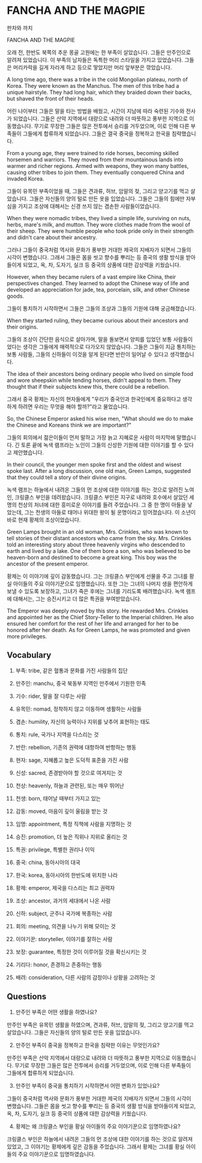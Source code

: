 # FANCHA AND THE MAGPIE

판차와 까치

FANCHA AND THE MAGPIE

오래 전, 한반도 북쪽의 추운 몽골 고원에는 한 부족이 살았습니다. 그들은 만주인으로 알려져 있었습니다. 이 부족의 남자들은 독특한 머리 스타일을 가지고 있었습니다. 그들은 머리카락을 길게 자라게 하고 등으로 땋았지만 머리 앞부분은 깎았습니다.

A long time ago, there was a tribe in the cold Mongolian plateau, north of Korea. They were known as the Manchus. The men of this tribe had a unique hairstyle. They had long hair, which they braided down their backs, but shaved the front of their heads.

어린 나이부터 그들은 말을 타는 방법을 배웠고, 시간이 지남에 따라 숙련된 기수와 전사가 되었습니다. 그들은 산악 지역에서 대량으로 내려와 더 따뜻하고 풍부한 지역으로 이동했습니다. 무기로 무장한 그들은 많은 전투에서 승리를 거두었으며, 이로 인해 다른 부족들이 그들에게 합류하게 되었습니다. 그들은 결국 중국을 정복하고 한국을 침략했습니다.

From a young age, they were trained to ride horses, becoming skilled horsemen and warriors. They moved from their mountainous lands into warmer and richer regions. Armed with weapons, they won many battles, causing other tribes to join them. They eventually conquered China and invaded Korea.

그들이 유목민 부족이었을 때, 그들은 견과류, 허브, 암말의 젖, 그리고 양고기를 먹고 살았습니다. 그들은 자신들의 양의 털로 만든 옷을 입었습니다. 그들은 그들의 힘에만 자부심을 가지고 조상에 대해서는 신경 쓰지 않는 겸손한 사람들이었습니다.

When they were nomadic tribes, they lived a simple life, surviving on nuts, herbs, mare's milk, and mutton. They wore clothes made from the wool of their sheep. They were humble people who took pride only in their strength and didn't care about their ancestry.

그러나 그들이 중국처럼 역사와 문화가 풍부한 거대한 제국의 지배자가 되면서 그들의 시각이 변했습니다. 그래서 그들은 몸을 씻고 향수를 뿌리는 등 중국의 생활 방식을 받아들이게 되었고, 옥, 차, 도자기, 실크 등 중국의 상품에 대한 감상력을 키웠습니다.

However, when they became rulers of a vast empire like China, their perspectives changed. They learned to adopt the Chinese way of life and developed an appreciation for jade, tea, porcelain, silk, and other Chinese goods.

그들이 통치하기 시작하면서 그들은 그들의 조상과 그들의 기원에 대해 궁금해졌습니다.

When they started ruling, they became curious about their ancestors and their origins.

그들의 조상이 간단한 음식으로 살아가며, 말을 돌보면서 양피를 입었던 보통 사람들이었다는 생각은 그들에게 매력적으로 다가오지 않았습니다. 그들은 그들이 지금 통치하는 보통 사람들, 그들의 신하들이 이것을 알게 된다면 반란이 일어날 수 있다고 생각했습니다.

The idea of their ancestors being ordinary people who lived on simple food and wore sheepskin while tending horses, didn't appeal to them. They thought that if their subjects knew this, there could be a rebellion.

그래서 중국 황제는 자신의 현자들에게 "우리가 중국인과 한국인에게 중요하다고 생각하게 하려면 우리는 무엇을 해야 할까?"라고 물었습니다.

So, the Chinese Emperor asked his wise men, "What should we do to make the Chinese and Koreans think we are important?"

그들의 회의에서 젊은이들이 먼저 말하고 가장 늙고 지혜로운 사람이 마지막에 말했습니다. 긴 토론 끝에 녹색 램프라는 노인이 그들의 신성한 기원에 대한 이야기를 할 수 있다고 제안했습니다.

In their council, the younger men spoke first and the oldest and wisest spoke last. After a long discussion, one old man, Green Lamps, suggested that they could tell a story of their divine origins.

녹색 램프는 하늘에서 내려온 그들의 먼 조상에 대한 이야기를 하는 것으로 알려진 노여인, 크링클스 부인을 데려왔습니다. 크링클스 부인은 지구로 내려와 호수에서 살았던 세 명의 천상의 처녀에 대한 흥미로운 이야기를 들려 주었습니다. 그 중 한 명이 아들을 낳았는데, 그는 천생의 아들로 태어나 위대한 왕이 될 운명이라고 믿어졌습니다. 이 소년이 바로 현재 황제의 조상이었습니다.

Green Lamps brought in an old woman, Mrs. Crinkles, who was known to tell stories of their distant ancestors who came from the sky. Mrs. Crinkles told an interesting story about three heavenly virgins who descended to earth and lived by a lake. One of them bore a son, who was believed to be heaven-born and destined to become a great king. This boy was the ancestor of the present emperor.

황제는 이 이야기에 깊이 감동했습니다. 그는 크링클스 부인에게 선물을 주고 그녀를 황실 아이들의 주요 이야기꾼으로 임명했습니다. 또한 그는 그녀의 나머지 생을 편안하게 보낼 수 있도록 보장하고, 그녀가 죽은 후에는 그녀를 기리도록 배려했습니다. 녹색 램프에 대해서는, 그는 승진시키고 더 많은 특권을 부여받았습니다.

The Emperor was deeply moved by this story. He rewarded Mrs. Crinkles and appointed her as the Chief Story-Teller to the Imperial children. He also ensured her comfort for the rest of her life and arranged for her to be honored after her death. As for Green Lamps, he was promoted and given more privileges.

## Vocabulary

1. 부족: tribe, 같은 혈통과 문화를 가진 사람들의 집단

2. 만주인: manchu, 중국 북동부 지역인 만주에서 기원한 민족

3. 기수: rider, 말을 잘 다루는 사람

4. 유목민: nomad, 정착하지 않고 이동하며 생활하는 사람들

5. 겸손: humility, 자신의 능력이나 지위를 낮추어 표현하는 태도

6. 통치: rule, 국가나 지역을 다스리는 것

7. 반란: rebellion, 기존의 권력에 대항하여 반항하는 행동

8. 현자: sage, 지혜롭고 높은 도덕적 표준을 가진 사람

9. 신성: sacred, 존경받아야 할 것으로 여겨지는 것

10. 천상: heavenly, 하늘과 관련된, 또는 매우 뛰어난

11. 천생: born, 태어날 때부터 가지고 있는

12. 감동: moved, 마음이 깊이 울림을 받는 것

13. 임명: appointment, 특정 직책에 사람을 지명하는 것

14. 승진: promotion, 더 높은 직위나 지위로 올리는 것

15. 특권: privilege, 특별한 권리나 이익

16. 중국: china, 동아시아의 대국

17. 한국: korea, 동아시아의 한반도에 위치한 나라

18. 황제: emperor, 제국을 다스리는 최고 권력자

19. 조상: ancestor, 과거의 세대에서 나온 사람

20. 신하: subject, 군주나 국가에 복종하는 사람

21. 회의: meeting, 의견을 나누기 위해 모이는 것

22. 이야기꾼: storyteller, 이야기를 잘하는 사람

23. 보장: guarantee, 특정한 것이 이루어질 것을 확신시키는 것

24. 기리다: honor, 존경하고 존중하는 행동

25. 배려: consideration, 다른 사람의 감정이나 상황을 고려하는 것

## Questions

1. 만주인 부족은 어떤 생활을 하였나요?

만주인 부족은 유목민 생활을 하였으며, 견과류, 허브, 암말의 젖, 그리고 양고기를 먹고 살았습니다. 그들은 자신들의 양의 털로 만든 옷을 입었습니다.

2. 만주인 부족이 중국을 정복하고 한국을 침략한 이유는 무엇인가요?

만주인 부족은 산악 지역에서 대량으로 내려와 더 따뜻하고 풍부한 지역으로 이동했습니다. 무기로 무장한 그들은 많은 전투에서 승리를 거두었으며, 이로 인해 다른 부족들이 그들에게 합류하게 되었습니다.

3. 만주인 부족이 중국을 통치하기 시작하면서 어떤 변화가 있었나요?

그들이 중국처럼 역사와 문화가 풍부한 거대한 제국의 지배자가 되면서 그들의 시각이 변했습니다. 그들은 몸을 씻고 향수를 뿌리는 등 중국의 생활 방식을 받아들이게 되었고, 옥, 차, 도자기, 실크 등 중국의 상품에 대한 감상력을 키웠습니다.

4. 황제는 왜 크링클스 부인을 황실 아이들의 주요 이야기꾼으로 임명하였나요?

크링클스 부인은 하늘에서 내려온 그들의 먼 조상에 대한 이야기를 하는 것으로 알려져 있었고, 그 이야기는 황제에게 깊은 감동을 주었습니다. 그래서 황제는 그녀를 황실 아이들의 주요 이야기꾼으로 임명하였습니다.

